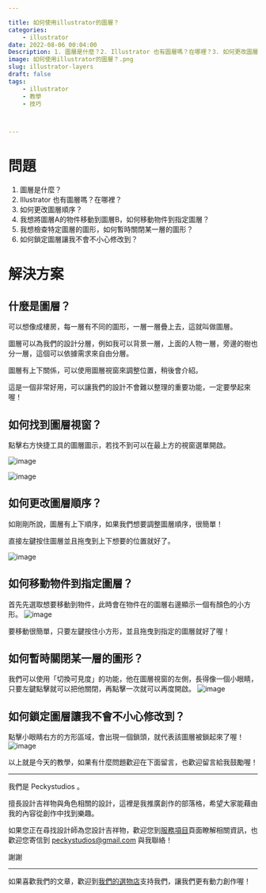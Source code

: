 ```yaml
---

title: 如何使用illustrator的圖層？
categories:
    - illustrator
date: 2022-08-06 00:04:00
Description: 1. 圖層是什麼？2. Illustrator 也有圖層嗎？在哪裡？3. 如何更改圖層順序？4. 我想將圖層A的物件移動到圖層B，如何移動物件到指定圖層？5. 我想檢查特定圖層的圖形，如何暫時關閉某一層的圖形？6. 如何鎖定圖層讓我不會不小心修改到？
image: 如何使用illustrator的圖層？.png
slug: illustrator-layers
draft: false
tags:
    - illustrator
    - 教學
    - 技巧



---
```




# 問題
1. 圖層是什麼？
2. Illustrator 也有圖層嗎？在哪裡？
3. 如何更改圖層順序？
4. 我想將圖層A的物件移動到圖層B，如何移動物件到指定圖層？
5. 我想檢查特定圖層的圖形，如何暫時關閉某一層的圖形？
6. 如何鎖定圖層讓我不會不小心修改到？

# 解決方案

## 什麼是圖層？
可以想像成樓房，每一層有不同的圖形，一層一層疊上去，這就叫做圖層。

圖層可以為我們的設計分層，例如我可以背景一層，上面的人物一層，旁邊的樹也分一層，這個可以依據需求來自由分層。

圖層有上下關係，可以使用圖層視窗來調整位置，稍後會介紹。

這是一個非常好用，可以讓我們的設計不會難以整理的重要功能，一定要學起來喔！

## 如何找到圖層視窗？
點擊右方快捷工具的圖層圖示，若找不到可以在最上方的視窗選單開啟。

![image](224B4067-F141-41D6-8229-690B559D27EC.png)

![image](BB80F890-591B-4FB4-874D-9F40476A6CB3.png)

## 如何更改圖層順序？
如剛剛所說，圖層有上下順序，如果我們想要調整圖層順序，很簡單！

直接左鍵按住圖層並且拖曳到上下想要的位置就好了。

![image](B624DA8F-21E2-458C-9896-8E6CE2246B44.png)

## 如何移動物件到指定圖層？
首先先選取想要移動到物件，此時會在物件在的圖層右邊顯示一個有顏色的小方形。
![image](D043D567-C223-4C92-83B9-4F9FD067F5BD.png)

要移動很簡單，只要左鍵按住小方形，並且拖曳到指定的圖層就好了喔！

## 如何暫時關閉某一層的圖形？
我們可以使用「切換可見度」的功能，他在圖層視窗的左側，長得像一個小眼睛，只要左鍵點擊就可以把他關閉，再點擊一次就可以再度開啟。
![image](AF1FCCE4-0C9E-441E-AEB1-F6485B606A17.png)

## 如何鎖定圖層讓我不會不小心修改到？

點擊小眼睛右方的方形區域，會出現一個鎖頭，就代表該圖層被鎖起來了喔！
![image](B3CDBCCC-410A-429A-B982-E5E05BAFD8CA.png)

以上就是今天的教學，如果有什麼問題歡迎在下面留言，也歡迎留言給我鼓勵喔！

---

我們是 Peckystudios 。

擅長設計吉祥物與角色相關的設計，這裡是我推廣創作的部落格，希望大家能藉由我的內容從創作中找到樂趣。

如果您正在尋找設計師為您設計吉祥物，歡迎您到[服務項目](https://peckyhsieh.wixsite.com/peckystudiosservice)頁面瞭解相關資訊，也歡迎您寄信到 peckystudios@gmail.com 與我聯絡！

謝謝

---

如果喜歡我們的文章，歡迎到[我們的選物店](https://www.rakuten.com.tw/shop/peckystudio/)支持我們，讓我們更有動力創作喔！